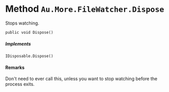 # Method `Au.More.FileWatcher.Dispose`

Stops watching.

```
public void Dispose()
```

##### Implements

`IDisposable.Dispose()`

#### Remarks

Don't need to ever call this, unless you want to stop watching before the process exits.